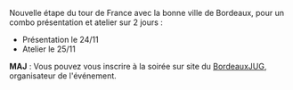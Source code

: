 <!-- 
.. link: 
.. description: 
.. tags: gitfr, atelier
.. date: 2011/10/13 01:40:00
.. title: Présentation Git le 24/11 à Bordeaux
.. slug: presentation-git-le-24-11-a-bordeaux
-->

Nouvelle étape du tour de France avec la bonne ville de Bordeaux, pour un
combo présentation et atelier sur 2 jours : 

* Présentation le 24/11
* Atelier le 25/11

**MAJ** : Vous pouvez vous inscrire à la soirée sur site du
[BordeauxJUG](http://bordeauxjug.org/20111124_SoireeGit), organisateur
de l'événement.
